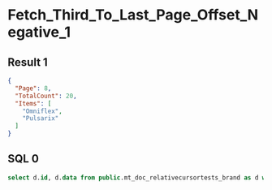 # Fetch_Third_To_Last_Page_Offset_Negative_1

## Result 1

```json
{
  "Page": 8,
  "TotalCount": 20,
  "Items": [
    "Omniflex",
    "Pulsarix"
  ]
}
```

## SQL 0

```sql
select d.id, d.data from public.mt_doc_relativecursortests_brand as d where (d.data ->> 'Name' < :p0 or (d.data ->> 'Name' = :p1 and d.id < :p2)) order by d.data ->> 'Name' desc, d.id desc OFFSET :p3 LIMIT :p4;
```

